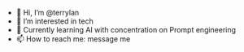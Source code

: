 - 👋 Hi, I’m @terrylan
- 👀 I’m interested in tech
- 🌱 Currently learning AI with concentration on Prompt engineering
- 📫 How to reach me: message me
